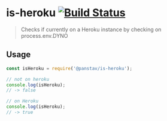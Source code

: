 # is-heroku [![Build Status](https://travis-ci.org/panstav/is-heroku.svg?branch=master)](https://travis-ci.org/panstav/is-heroku)

> Checks if currently on a Heroku instance by checking on process.env.DYNO

## Usage

```js
const isHeroku = require('@panstav/is-heroku');

// not on heroku
console.log(isHeroku);
// -> false

// on Heroku
console.log(isHeroku);
// -> true
```
